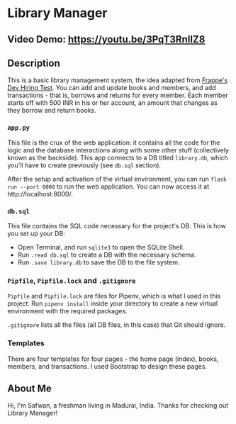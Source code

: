 # Library Manager

## Video Demo: https://youtu.be/3PqT3RnIIZ8

## Description

This is a basic library management system, the idea adapted from [Frappe's Dev Hiring Test](https://frappe.io/dev-hiring-test). You can add and update books and members, and add transactions - that is, borrows and returns for every member. Each member starts off with 500 INR in his or her account, an amount that changes as they borrow and return books.

### `app.py`

This file is the crux of the web application: it contains all the code for the logic and the database interactions along with some other stuff (collectively known as the backside). This app connects to a DB titled `library.db`, which you'll have to create previously (see `db.sql` section).

After the setup and activation of the virtual environment, you can run `flask run --port 8000` to run the web application. You can now access it at http://localhost:8000/.

### `db.sql`

This file contains the SQL code necessary for the project's DB. This is how you set up your DB:

- Open Terminal, and run `sqlite3` to open the SQLite Shell.
- Run `.read db.sql` to create a DB with the necessary schema.
- Run `.save library.db` to save the DB to the file system.

### `Pipfile`, `Pipfile.lock` and `.gitignore`

`Pipfile` and `Pipfile.lock` are files for Pipenv, which is what I used in this project. Run `pipenv install` inside your directory to create a new virtual environment with the required packages.

`.gitignore` lists all the files (all DB files, in this case) that Git should ignore.

### Templates

There are four templates for four pages - the home page (index), books, members, and transactions. I used Bootstrap to design these pages.

## About Me

Hi, I'm Safwan, a freshman living in Madurai, India. Thanks for checking out Library Manager!
